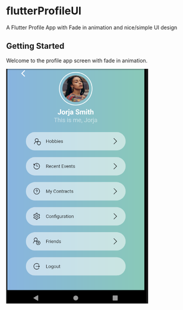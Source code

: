 # flutterProfileUI

A Flutter Profile App with Fade in animation and nice/simple UI design

## Getting Started

Welcome to the profile app screen with fade in animation.

![Main Screen](assets/img/profile.png)


